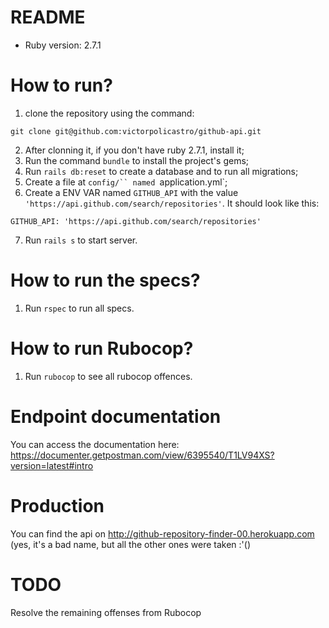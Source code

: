 # README

* Ruby version: 2.7.1

# How to run?
1. clone the repository using the command:
```
git clone git@github.com:victorpolicastro/github-api.git
```
2. After clonning it, if you don't have ruby 2.7.1, install it;
3. Run the command `bundle` to install the project's gems;
4. Run `rails db:reset` to create a database and to run all migrations;
5. Create a file at `config/`` named `application.yml`;
6. Create a ENV VAR named `GITHUB_API` with the value `'https://api.github.com/search/repositories'`. It should look like this:
```
GITHUB_API: 'https://api.github.com/search/repositories'
```
7. Run `rails s` to start server.

# How to run the specs?
1. Run `rspec` to run all specs.

# How to run Rubocop?
1. Run `rubocop` to see all rubocop offences.

# Endpoint documentation
You can access the documentation here: https://documenter.getpostman.com/view/6395540/T1LV94XS?version=latest#intro

# Production
You can find the api on http://github-repository-finder-00.herokuapp.com (yes, it's a bad name, but all the other ones were taken :'()

# TODO
Resolve the remaining offenses from Rubocop
